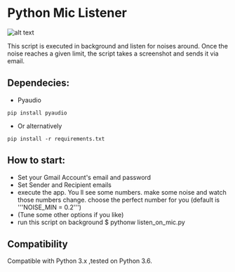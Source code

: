 Python Mic Listener
==================

![alt text](https://img.shields.io/badge/python-3.6-green.svg "Python3.6")

This script is executed in background and listen for noises around. Once the noise reaches a given limit, the script takes a screenshot and sends it via email.

Dependecies:
-------------
* Pyaudio

```pip install pyaudio```

* Or alternatively

```pip install -r requirements.txt```

How to start:
-------------

* Set your Gmail Account's email and password
* Set Sender and Recipient emails
* execute the app. You ll see some numbers. make some noise and watch those numbers change. choose the perfect number for you (default is '''NOISE_MIN = 0.2''')
* (Tune some other options if you like)
* run this script on background $ pythonw listen_on_mic.py

Compatibility
-------------

Compatible with Python 3.x ,tested  on Python 3.6.
